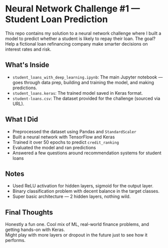 # Neural Network Challenge #1 — Student Loan Prediction

This repo contains my solution to a neural network challenge where I built a model to predict whether a student is likely to repay their loan. The goal? Help a fictional loan refinancing company make smarter decisions on interest rates and risk.

##  What's Inside

- `student_loans_with_deep_learning.ipynb`: The main Jupyter notebook — goes through data prep, building and training the model, and making predictions.
- `student_loans.keras`: The trained model saved in Keras format.
- `student-loans.csv`: The dataset provided for the challenge (sourced via URL).

##  What I Did

- Preprocessed the dataset using Pandas and `StandardScaler`
- Built a neural network with TensorFlow and Keras
- Trained it over 50 epochs to predict `credit_ranking`
- Evaluated the model and ran predictions
- Answered a few questions around recommendation systems for student loans

## Notes

- Used ReLU activation for hidden layers, sigmoid for the output layer.
- Binary classification problem with decent balance in the target classes.
- Super basic architecture — 2 hidden layers, nothing wild.

## Final Thoughts

Honestly a fun one. Cool mix of ML, real-world finance problems, and getting hands-on with Keras.  
Might play with more layers or dropout in the future just to see how it performs.